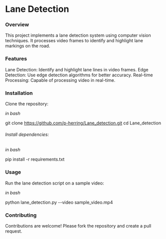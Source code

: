 <h1>Lane Detection</h1>

<h3>Overview</h3>

This project implements a lane detection system using computer vision techniques. It processes video frames to identify and highlight lane markings on the road.

<h3>Features</h3>

Lane Detection: Identify and highlight lane lines in video frames.
Edge Detection: Use edge detection algorithms for better accuracy.
Real-time Processing: Capable of processing video in real-time.

<h3>Installation</h3>

Clone the repository:

*in bash*

git clone https://github.com/p-herring/Lane_detection.git
cd Lane_detection
<h6>Install dependencies:</h6>

*in bash*

pip install -r requirements.txt

<h3>Usage</h3>

Run the lane detection script on a sample video:

*in bash*

python lane_detection.py --video sample_video.mp4

<h3>Contributing</h3>

Contributions are welcome! Please fork the repository and create a pull request.

